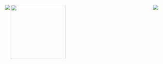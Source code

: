 <a href="https://github.com/anuraghazra/github-readme-stats" >
  <img src="https://github-readme-stats.vercel.app/api?username=Zimrahin&show_icons=true&theme=transparent&count_private=true&hide_border=true&hide_rank=true&include_all_commits=true&custom_title=Zimrahin's+GitHub+Stats&disable_animations=true&hide=prs" align="left" />
</a>
<a href="https://github.com/anuraghazra/github-readme-stats" >
  <img src="https://github-readme-stats.vercel.app/api/top-langs/?username=Zimrahin&layout=compact&theme=transparent&hide_border=true&disable_animations=true" align="right" />
</a>
<a href="https://www.artstation.com/artwork/r9neD5">
  <img src="https://cdnb.artstation.com/p/assets/images/images/052/142/157/original/johan-cediel-rodriguez-pixel-artv2exp.gif?1659037637" align="center"  width="180"/>
</a>
